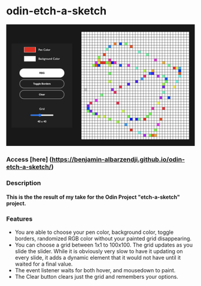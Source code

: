 # odin-etch-a-sketch

<img src="etch_img.png" alt="drawing" width="800"/>

### Access [here] (https://benjamin-albarzendji.github.io/odin-etch-a-sketch/)

### Description
#### This is the the result of my take for the Odin Project "etch-a-sketch" project. 


### Features
* You are able to choose your pen color, background color, toggle borders, randomized RGB color without your painted grid disappearing. 
* You can choose a grid between 1x1 to 100x100. The grid updates as you slide the slider. While it is obviously very slow to have it updating on every slide, it adds a dynamic element that it would not have until it waited for a final value. 
* The event listener waits for both hover, and mousedown to paint. 
* The Clear button clears just the grid and remembers your options. 




